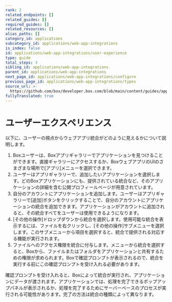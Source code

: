 ```yaml
---
rank: 2
related_endpoints: []
related_guides: []
required_guides: []
related_resources: []
alias_paths: []
category_id: applications
subcategory_id: applications/web-app-integrations
is_index: false
id: applications/web-app-integrations/user-experience
type: guide
total_steps: 3
sibling_id: applications/web-app-integrations
parent_id: applications/web-app-integrations
next_page_id: applications/web-app-integrations/configure
previous_page_id: applications/web-app-integrations/types
source_url: >-
  https://github.com/box/developer.box.com/blob/main/content/guides/applications/web-app-integrations/user-experience.md
fullyTranslated: true
---
```

# ユーザーエクスペリエンス

以下に、ユーザーの視点からウェブアプリ統合がどのように見えるかについて説明します。

1. Boxユーザーは、Boxアプリギャラリーでアプリケーションを見つけることができます。直接ギャラリーにアクセスするか、BoxウェブアプリのUIのさまざまな場所で\[アプリ]メニューを選択できます。
2. ユーザーはアプリギャラリーで、追加したいアプリケーションを選択します。どのBoxアプリケーションにも、提供されている統合など、そのアプリケーションの詳細を含む公開プロフィールページが用意されています。
3. 自分のアカウントにアプリケーションを追加します。ユーザーはアプリギャラリーで\[追加]ボタンをクリックすることで、自分のアカウントにアプリケーションの統合を追加できます。アプリケーションがアカウントに追加されると、その統合すべてをユーザーは使用できるようになります。
4. \[その他の操作]ドロップダウンから統合を選択します。使用可能な統合を表示するには、ファイルを右クリックし、\[その他の操作]サブメニューを選択します。このサブメニューから項目を選択すると、統合で提供される対応する機能が実行されます。
5. ファイルへのアクセス権限を統合に付与します。メニューから統合を選択すると、Boxから、ファイルまたはフォルダをアプリケーションと共有するための権限が求められます。Boxで確認プロンプトが表示されるので、統合を実行する前にこの確認プロンプトを受け入れる必要があります。

確認プロンプトを受け入れると、Boxによって統合が実行され、アプリケーションにデータが渡されます。アプリケーションでは、処理を完了できるポップアップパネルが表示されるか、処理を完了するためにサーバーベースのプロセスが実行される可能性があります。完了の方法は統合の種類によって異なります。
